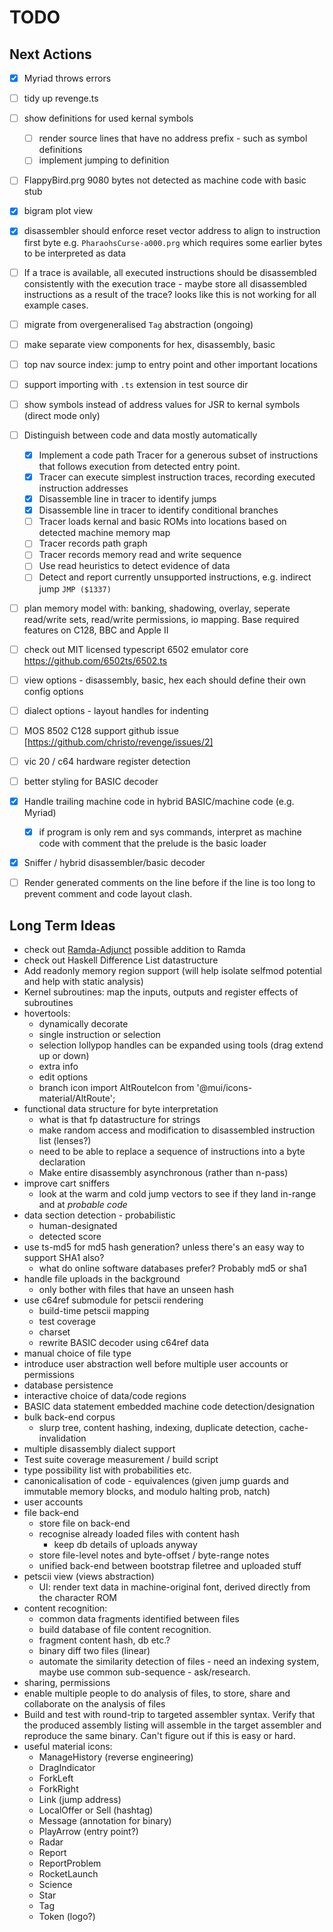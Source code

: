 # TODO

## Next Actions

* [x] Myriad throws errors
* [ ] tidy up revenge.ts
* [ ] show definitions for used kernal symbols
  * [ ] render source lines that have no address prefix - such as symbol definitions
  * [ ] implement jumping to definition
* [ ] FlappyBird.prg 9080 bytes not detected as machine code with basic stub
* [x] bigram plot view
* [x] disassembler should enforce reset vector address to align to instruction first byte
      e.g. `PharaohsCurse-a000.prg` which requires some earlier bytes to be interpreted
      as data
* [ ] If a trace is available, all executed instructions should be disassembled consistently
  with the execution trace - maybe store all disassembled instructions as a result of the trace?
  looks like this is not working for all example cases.
* [ ] migrate from overgeneralised `Tag` abstraction (ongoing)
* [ ] make separate view components for hex, disassembly, basic
* [ ] top nav source index: jump to entry point and other important locations
* [ ] support importing with `.ts` extension in test source dir
* [ ] show symbols instead of address values for JSR to kernal symbols (direct mode only)
* [ ] Distinguish between code and data mostly automatically
  * [x] Implement a code path Tracer for a generous subset of instructions that follows
        execution from detected entry point. 
  * [x] Tracer can execute simplest instruction traces, recording executed instruction addresses
  * [x] Disassemble line in tracer to identify jumps
  * [x] Disassemble line in tracer to identify conditional branches
  * [ ] Tracer loads kernal and basic ROMs into locations based on detected machine memory map
  * [ ] Tracer records path graph
  * [ ] Tracer records memory read and write sequence
  * [ ] Use read heuristics to detect evidence of data 
  * [ ] Detect and report currently unsupported instructions, e.g. indirect jump `JMP ($1337)`
* [ ] plan memory model with: banking, shadowing, overlay, seperate read/write sets,
  read/write permissions, io mapping. Base required features on C128, BBC and Apple II
* [ ] check out MIT licensed typescript 6502 emulator core https://github.com/6502ts/6502.ts 
* [ ] view options - disassembly, basic, hex each should define their own config options
* [ ] dialect options - layout handles for indenting
* [ ] MOS 8502 C128 support github issue [https://github.com/christo/revenge/issues/2]
* [ ] vic 20 / c64 hardware register detection
* [ ] better styling for BASIC decoder
* [x] Handle trailing machine code in hybrid BASIC/machine code (e.g. Myriad)
  * [x] if program is only rem and sys commands, interpret as machine code with comment that
        the prelude is the basic loader
* [x] Sniffer / hybrid disassembler/basic decoder
* [ ] Render generated comments on the line before if the line is too long to prevent comment and 
      code layout clash.


## Long Term Ideas

* check out [Ramda-Adjunct](https://char0n.github.io/ramda-adjunct/4.0.0/) possible addition to
  Ramda
* check out Haskell Difference List datastructure
* Add readonly memory region support (will help isolate selfmod potential and help with static analysis)
* Kernel subroutines: map the inputs, outputs and register effects of subroutines
* hovertools:
  * dynamically decorate
  * single instruction or selection
  * selection lollypop handles can be expanded using tools (drag extend up or down)
  * extra info
  * edit options
  * branch icon import AltRouteIcon from '@mui/icons-material/AltRoute';
* functional data structure for byte interpretation
  * what is that fp datastructure for strings
  * make random access and modification to disassembled instruction list (lenses?)
  * need to be able to replace a sequence of instructions into a byte declaration
  * Make entire disassembly asynchronous (rather than n-pass)
* improve cart sniffers
  * look at the warm and cold jump vectors to see if they land in-range and at _probable code_
* data section detection - probabilistic
  * human-designated
  * detected score
* use ts-md5 for md5 hash generation? unless there's an easy way to support SHA1 also?
  * what do online software databases prefer? Probably md5 or sha1
* handle file uploads in the background
  * only bother with files that have an unseen hash
* use c64ref submodule for petscii rendering
  * build-time petscii mapping
  * test coverage
  * charset
  * rewrite BASIC decoder using c64ref data
* manual choice of file type
* introduce user abstraction well before multiple user accounts or permissions
* database persistence
* interactive choice of data/code regions
* BASIC data statement embedded machine code detection/designation
* bulk back-end corpus
  * slurp tree, content hashing, indexing, duplicate detection, cache-invalidation
* multiple disassembly dialect support
* Test suite coverage measurement / build script
* type possibility list with probabilities etc.
* canonicalisation of code - equivalences (given jump guards and immutable memory blocks, and modulo halting prob,
  natch)
* user accounts
* file back-end
  * store file on back-end
  * recognise already loaded files with content hash
    * keep db details of uploads anyway
  * store file-level notes and byte-offset / byte-range notes
  * unified back-end between bootstrap filetree and uploaded stuff
* petscii view (views abstraction)
  * UI: render text data in machine-original font, derived directly from the character ROM
* content recognition:
  * common data fragments identified between files
  * build database of file content recognition.
  * fragment content hash, db etc.?
  * binary diff two files (linear)
  * automate the similarity detection of files - need an indexing system, maybe use common sub-sequence - ask/research.
* sharing, permissions
* enable multiple people to do analysis of files, to store, share and collaborate on the analysis of files
* Build and test with round-trip to targeted assembler syntax. Verify that the produced assembly listing will
  assemble in the target assembler and reproduce the same binary. Can't figure out if this is easy or hard.
* useful material icons:
  * ManageHistory (reverse engineering)
  * DragIndicator
  * ForkLeft
  * ForkRight
  * Link (jump address)
  * LocalOffer or Sell (hashtag)
  * Message (annotation for binary)
  * PlayArrow (entry point?)
  * Radar
  * Report
  * ReportProblem
  * RocketLaunch
  * Science
  * Star
  * Tag
  * Token (logo?)

